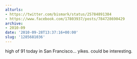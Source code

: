 ```yaml
---
alturls:
- https://twitter.com/bismark/status/25784891384
- https://www.facebook.com/17803937/posts/784728690429
archive:
- 2010-09
date: '2010-09-28T13:37:16+00:00'
slug: '1285681036'
---
```


high of 91 today in San Francisco... yikes. could be interesting.

